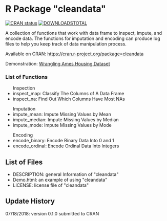 # R Package "cleandata"

[![CRAN status](https://www.r-pkg.org/badges/version/cleandata)](https://cran.r-project.org/package=cleandata) [![DOWNLOADSTOTAL](https://cranlogs.r-pkg.org/badges/grand-total/cleandata)](https://cranlogs.r-pkg.org/badges/grand-total/cleandata)


A collection of functions that work with data frame to inspect, impute, and encode data. The functions for imputation and encoding can produce log files to help you keep track of data manipulation process.

Available on CRAN: https://cran.r-project.org/package=cleandata

Demonstration: <a href="http://htmlpreview.github.com/?https://github.com/sherrisherry/cleandata/blob/master/Demo.html" target="_blank">Wrangling Ames Housing Dataset</a>

### List of Functions

<ul>Inspection
<li>inspect_map:	Classify The Columns of A Data Frame</li>
<li>inspect_na:	Find Out Which Columns Have Most NAs</li>
</ul>
<ul>Imputation
<li>impute_mean:	Impute Missing Values by Mean</li>
<li>impute_median:	Impute Missing Values by Median</li>
<li>impute_mode:	Impute Missing Values by Mode</li>
</ul>
<ul>Encoding
<li>encode_binary:	Encode Binary Data Into 0 and 1</li>
<li>encode_ordinal:	Encode Ordinal Data Into Integers</li>
</ul>

## List of Files

<ul>
<li>DESCRIPTION: general Information of "cleandata"</li>
<li>Demo.html: an example of using "cleandata"</li>
<li>LICENSE: license file of "cleandata"</li>
</ul>

## Update History

07/18/2018: version 0.1.0 submitted to CRAN
